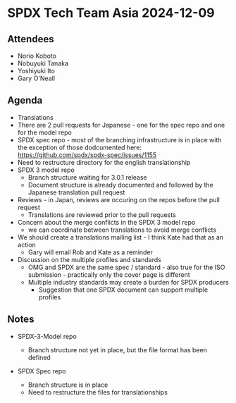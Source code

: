 # SPDX Tech Team Asia 2024-12-09

## Attendees
- Norio Koboto
- Nobuyuki Tanaka
- Yoshiyuki Ito
- Gary O'Neall

## Agenda
- Translations
- There are 2 pull requests for Japanese - one for the spec repo and one for the model repo
- SPDX spec repo - most of the branching infrastructure is in place with the exception of those dodcumented here: https://github.com/spdx/spdx-spec/issues/1155
- Need to restructure directory for the english translationship
- SPDX 3 model repo
  - Branch structure waiting for 3.0.1 release
  - Document structure is already documented and followed by the Japanese translation pull request
- Reviews - in Japan, reviews are occuring on the repos before the pull request
  - Translations are reviewed prior to the pull requests
- Concern about the merge conflicts in the SPDX 3 model repo
  - we can coordinate between translations to avoid merge conflicts
- We should create a translations mailing list - I think Kate had that as an action
  - Gary will email Rob and Kate as a reminder
- Discussion on the multiple profiles and standards
  - OMG and SPDX are the same spec  / standard - also true for the ISO submission - practically only the cover page is different
  - Multiple industry standards may create a burden for SPDX producers
    - Suggestion that one SPDX document can support multiple profiles

## Notes

- SPDX-3-Model repo
  - Branch structure not yet in place, but the file format has been defined
  
- SPDX Spec repo
   - Branch structure is in place
   - Need to restructure the files for translationships
